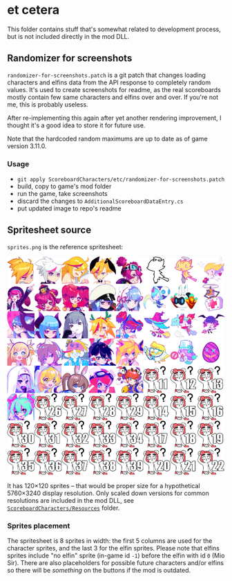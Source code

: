 # et cetera
This folder contains stuff that's somewhat related to development process, but is not included directly in the mod DLL.

## Randomizer for screenshots
`randomizer-for-screenshots.patch` is a git patch that changes loading characters and elfins data from the API response to completely random values. It's used to create screenshots for readme, as the real scoreboards mostly contain few same characters and elfins over and over. If you're not me, this is probably useless.

After re-implementing this again after yet another rendering improvement, I thought it's a good idea to store it for future use.

Note that the hardcoded random maximums are up to date as of game version 3.11.0.

### Usage
- `git apply ScoreboardCharacters/etc/randomizer-for-screenshots.patch`
- build, copy to game's mod folder
- run the game, take screenshots
- discard the changes to `AdditionalScoreboardDataEntry.cs`
- put updated image to repo's readme

## Spritesheet source
`sprites.png` is the reference spritesheet:

![fun fact: it used to be the actual spritesheet for about a year before scaling update](sprites.png)

It has 120×120 sprites – that would be proper size for a hypothetical 5760×3240 display resolution. Only scaled down versions for common resolutions are included in the mod DLL, see [`ScoreboardCharacters/Resources`](../Resources) folder.

### Sprites placement
The spritesheet is 8 sprites in width: the first 5 columns are used for the character sprites, and the last 3 for the elfin sprites. Please note that elfins sprites include "no elfin" sprite (in-game id `-1`) before the elfin with id `0` (Mio Sir). There are also placeholders for possible future characters and/or elfins so there will be _something_ on the buttons if the mod is outdated.

